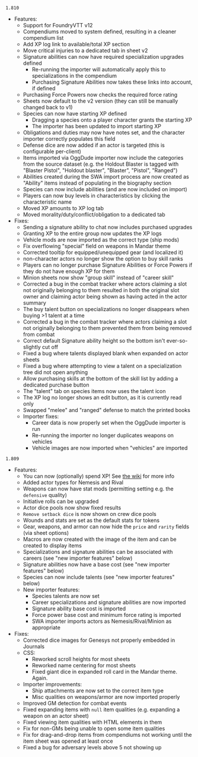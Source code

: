 `1.810`
* Features:
  * Support for FoundryVTT v12
  * Compendiums moved to system defined, resulting in a cleaner compendium list
  * Add XP log link to available/total XP section
  * Move critical injuries to a dedicated tab in sheet v2
  * Signature abilities can now have required specialization upgrades defined
    * Re-running the importer will automatically apply this to specializations in the compendium
    * Purchasing Signature Abilities now takes these links into account, if defined
  * Purchasing Force Powers now checks the required force rating
  * Sheets now default to the v2 version (they can still be manually changed back to v1)
  * Species can now have starting XP defined
    * Dragging a species onto a player character grants the starting XP
    * The importer has been updated to import starting XP
  * Obligations and duties may now have notes set, and the character importer correctly populates this field
  * Defense dice are now added if an actor is targeted (this is configurable per-client)
  * Items imported via OggDude importer now include the categories from the source dataset (e.g. the Holdout Blaster is tagged with "Blaster Pistol", "Holdout blaster", "Blaster", "Pistol", "Ranged")
  * Abilities created during the SWA import process are now created as "Ability" items instead of populating in the biography section
  * Species can now include abilities (and are now included on import)
  * Players can now buy levels in characteristics by clicking the characteristic name
  * Moved XP amounts to XP log tab
  * Moved morality/duty/conflict/obligation to a dedicated tab
* Fixes:
  * Sending a signature ability to chat now includes purchased upgrades
  * Granting XP to the entire group now updates the XP logs
  * Vehicle mods are now imported as the correct type (ship mods)
  * Fix overflowing "special" field on weapons in Mandar theme
  * Corrected tooltip for equipped/unequipped gear (and localized it)
  * non-character actors no longer show the option to buy skill ranks
  * Players can no longer purchase Signature Abilities or Force Powers if they do not have enough XP for them
  * Minion sheets now show "group skill" instead of "career skill"
  * Corrected a bug in the combat tracker where actors claiming a slot not originally belonging to them resulted in both the original slot owner and claiming actor being shown as having acted in the actor summary
  * The buy talent button on specializations no longer disappears when buying >1 talent at a time
  * Corrected a bug in the combat tracker where actors claiming a slot not originally belonging to them prevented them from being removed from combat
  * Correct default Signature ability height so the bottom isn't ever-so-slightly cut off
  * Fixed a bug where talents displayed blank when expanded on actor sheets
  * Fixed a bug where attempting to view a talent on a specialization tree did not open anything
  * Allow purchasing skills at the bottom of the skill list by adding a dedicated purchase button
  * The "talent" tab on species items now uses the talent icon
  * The XP log no longer shows an edit button, as it is currently read only
  * Swapped "melee" and "ranged" defense to match the printed books
  * Importer fixes:
    * Career data is now properly set when the OggDude importer is run
    * Re-running the importer no longer duplicates weapons on vehicles
    * Vehicle images are now imported when "vehicles" are imported

`1.809`
* Features: 
  * You can now (optionally) spend XP! See [the wiki](https://github.com/StarWarsFoundryVTT/StarWarsFFG/wiki/new%E2%80%90features%E2%80%90v1.809#xp-spending) for more info
  * Added actor types for Nemesis and Rival
  * Weapons can now have stat mods (permitting setting e.g. the `defensive` quality)
  * Initiative rolls can be upgraded
  * Actor dice pools now show fixed results
  * `Remove setback dice` is now shown on crew dice pools
  * Wounds and stats are set as the default stats for tokens
  * Gear, weapons, and armor can now hide the `price` and `rarity` fields (via sheet options)
  * Macros are now created with the image of the item and can be created to display items
  * Specializations and signature abilities can be associated with careers (see "new importer features" below)
  * Signature abilities now have a base cost (see "new importer features" below)
  * Species can now include talents (see "new importer features" below)
  * New importer features:
    * Species talents are now set
    * Career specializations and signature abilities are now imported
    * Signature ability base cost is imported
    * Force power base cost and minimum force rating is imported
    * SWA importer imports actors as Nemesis/Rival/Minion as appropriate
* Fixes:
  * Corrected dice images for Genesys not properly embedded in Journals
  * CSS:
    * Reworked scroll heights for most sheets
    * Reworked name centering for most sheets
    * Fixed giant dice in expanded roll card in the Mandar theme. Again.
  * Importer improvements:
    * Ship attachments are now set to the correct item type
    * Misc qualities on weapons/armor are now imported properly
  * Improved GM detection for combat events
  * Fixed expanding items with `null` item qualities (e.g. expanding a weapon on an actor sheet)
  * Fixed viewing item qualities with HTML elements in them
  * Fix for non-GMs being unable to open some item qualities
  * Fix for drag-and-drop items from compendiums not working until the item sheet was opened at least once
  * Fixed a bug for adversary levels above 5 not showing up
